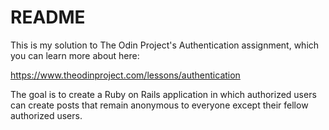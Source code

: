 # README

This is my solution to The Odin Project's Authentication assignment, which you can learn more about here:

https://www.theodinproject.com/lessons/authentication

The goal is to create a Ruby on Rails application in which authorized users can create posts that remain anonymous to everyone except their fellow authorized users.
